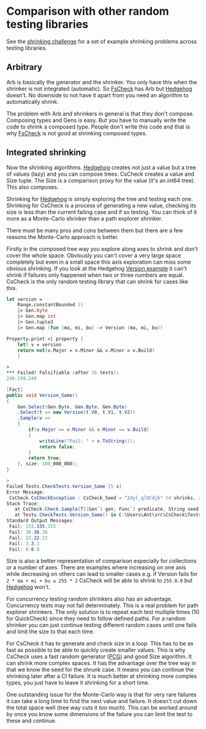 ﻿# Comparison with other random testing libraries

See the [shrinking challenge](https://github.com/jlink/shrinking-challenge) for a set of example shrinking problems across testing libraries.

## Arbitrary

Arb is basically the generator and the shrinker. You only have this when the shrinker is not integrated (automatic).
So [FsCheck](https://github.com/fscheck/FsCheck) has Arb but [Hedgehog](https://github.com/hedgehogqa) doesn't.
No downside to not have it apart from you need an algorithm to automatically shrink.

The problem with Arb and shrinkers in general is that they don't compose. Composing types and Gens is easy.
But you have to manually write the code to shrink a composed type.
People don't write this code and that is why [FsCheck](https://github.com/fscheck/FsCheck) is not good at shrinking composed types.

## Integrated shrinking

Now the shrinking algorithms. [Hedgehog](https://github.com/hedgehogqa) creates not just a value but a tree of values (lazy) and you can compose trees.
CsCheck creates a value and Size tuple. The Size is a comparison proxy for the value (it's an int64 tree). This also composes.

Shrinking for [Hedgehog](https://github.com/hedgehogqa) is simply exploring the tree and testing each one.
Shrinking for CsCheck is a process of generating a new value, checking its size is less than the current failing case and if so testing.
You can think of it more as a Monte-Carlo shrinker than a path explorer shrinker.

There must be many pros and cons between them but there are a few reasons the Monte-Carlo approach is better.

Firstly in the composed tree way you explore along axes to shrink and don't cover the whole space.
Obviously you can't cover a very large space completely but even in a small space this axis exploration can miss some obvious shrinking.
If you look at the Hedgehog [Version example](https://github.com/hedgehogqa/fsharp-hedgehog/blob/master/doc/tutorial.md#-integrated-shrinking-is-an-important-quality-of-hedgehog)
it can't shrink if failures only happened when two or three numbers are equal. CsCheck is the only random testing library that can shrink for cases like this.

```fsharp
let version =
    Range.constantBounded ()
    |> Gen.byte
    |> Gen.map int
    |> Gen.tuple3
    |> Gen.map (fun (ma, mi, bu) -> Version (ma, mi, bu))

Property.print <| property {
    let! v = version
    return not(v.Major = v.Minor && v.Minor = v.Build)
    }

>
*** Failed! Falsifiable (after 16 tests):
249.249.249
```


```csharp
[Fact]
public void Version_Same()
{
    Gen.Select(Gen.Byte, Gen.Byte, Gen.Byte)
    .Select(t => new Version(t.V0, t.V1, t.V2))
    .Sample(v =>
    {
        if(v.Major == v.Minor && v.Minor == v.Build)
        {
            writeLine("Fail: " + v.ToString());
            return false;
        }
        return true;
    }, size: 100_000_000);
}

>
Failed Tests.CheckTests.Version_Same [5 s]
Error Message:
 CsCheck.CsCheckException : CsCheck_Seed = "2dyl_qlOCdjb" (4 shrinks, 29,604,901 skipped, 100,000,000 total)
Stack Trace:
   at CsCheck.Check.Sample[T](Gen`1 gen, Func`2 predicate, String seed, Int32 size, Int32 threads) in C:\Users\Ant\src\CsCheck\CsCheck\Check.cs:line 198
   at Tests.CheckTests.Version_Same() in C:\Users\Ant\src\CsCheck\Tests\CheckTests.cs:line 299
Standard Output Messages:
 Fail: 155.155.155
 Fail: 36.36.36
 Fail: 22.22.22
 Fail: 3.3.3
 Fail: 0.0.0
```

Size is also a better representation of comparison especially for collections or a number of axes.
There are examples where increasing on one axis while decreasing on others can lead to smaller cases e.g. if Version fails for `2 * ma + mi + bu ≥ 255 * 2`
CsCheck will be able to shrink to `255.0.0` but [Hedgehog](https://github.com/hedgehogqa) won't.

For concurrency testing random shrinkers also has an advantage. Concurrency tests may not fail determinately.
This is a real problem for path explorer shrinkers. The only solution is to repeat each test multiple times (10 for QuickCheck) since they need to follow defined paths.
For a random shrinker you can just continue testing different random cases until one fails and limit the size to that each time.

For CsCheck it has to generate and check size in a loop. This has to be as fast as possible to be able to quickly create smaller values.
This is why CsCheck uses a fast random generator ([PCG](https://www.pcg-random.org)) and good Size algorithm. It can shrink more complex spaces.
It has the advantage over the tree way in that we know the seed for the shrunk case. It means you can continue the shrinking later after a CI failure.
It is much better at shrinking more complex types, you just have to leave it shrinking for a short time.

One outstanding issue for the Monte-Carlo way is that for very rare failures it can take a long time to find the next value and failure.
It doesn't cut down the total space well (tree way cuts it too much).
This can be worked around by once you know some dimensions of the failure you can limit the test to these and continue.